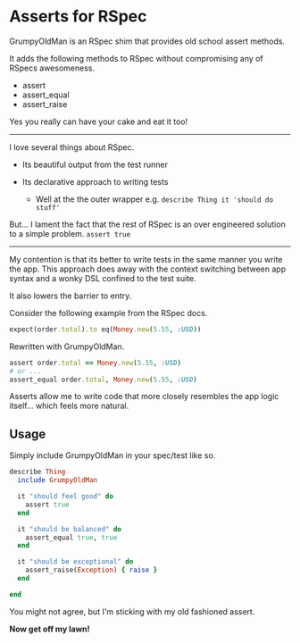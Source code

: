 # Asserts for RSpec

GrumpyOldMan is an RSpec shim that provides old school assert methods.

It adds the following methods to RSpec without compromising any of RSpecs awesomeness.

* assert
* assert_equal
* assert_raise

Yes you really can have your cake and eat it too!

---

I love several things about RSpec.

* Its beautiful output from the test runner
* Its declarative approach to writing tests

  * Well at the the outer wrapper e.g. `describe Thing it 'should do stuff'`

But... I lament the fact that the rest of RSpec is an over engineered solution to a simple problem.
`assert true`

---

My contention is that its better to write tests in the same manner you write the app.
This approach does away with the context switching between app syntax and a wonky DSL confined to the test suite.

It also lowers the barrier to entry.

Consider the following example from the RSpec docs.

```ruby
expect(order.total).to eq(Money.new(5.55, :USD))
```

Rewritten with GrumpyOldMan.
```ruby
assert order.total == Money.new(5.55, :USD)
# or ...
assert_equal order.total, Money.new(5.55, :USD)
```

Asserts allow me to write code that more closely resembles the app logic itself... which feels more natural.

## Usage

Simply include GrumpyOldMan in your spec/test like so.

```ruby
describe Thing
  include GrumpyOldMan

  it "should feel good" do
    assert true
  end

  it "should be balanced" do
    assert_equal true, true
  end

  it "should be exceptional" do
    assert_raise(Exception) { raise }
  end

end
```

You might not agree, but I'm sticking with my old fashioned assert.

**Now get off my lawn!**
